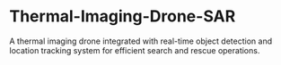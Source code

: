 # Thermal-Imaging-Drone-SAR
A thermal imaging drone integrated with real-time object detection and location tracking system for efficient search and rescue operations.
